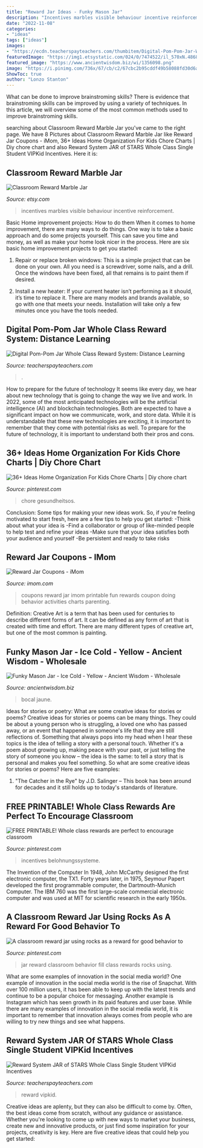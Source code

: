 ```yaml
---
title: "Reward Jar Ideas - Funky Mason Jar"
description: "Incentives marbles visible behaviour incentive reinforcement"
date: "2022-11-08"
categories:
- "ideas"
tags: ["ideas"]
images:
- "https://ecdn.teacherspayteachers.com/thumbitem/Digital-Pom-Pom-Jar-Whole-Class-Reward-System-Distance-Learning-5960662-1605982105/original-5960662-3.jpg"
featuredImage: "https://img1.etsystatic.com/024/0/7474522/il_570xN.486871967_k6zm.jpg"
featured_image: "https://www.ancientwisdom.biz/wi/1356098.png"
image: "https://i.pinimg.com/736x/67/cb/c2/67cbc2b95cddf49b58088fd30d6a7524.jpg"
ShowToc: true
author: "Lonzo Stanton"
---
```



What can be done to improve brainstroming skills?
There is evidence that brainstroming skills can be improved by using a variety of techniques. In this article, we will overview some of the most common methods used to improve brainstroming skills.

	

		
searching about Classroom Reward Marble Jar you've came to the right page. We have 8 Pictures about Classroom Reward Marble Jar like Reward Jar Coupons - iMom, 36+ Ideas Home Organization For Kids Chore Charts | Diy chore chart and also Reward System JAR of STARS Whole Class Single Student VIPKid Incentives. Here it is:
		
    
## Classroom Reward Marble Jar

<img loading=lazy src="https://img1.etsystatic.com/024/0/7474522/il_570xN.486871967_k6zm.jpg" onerror="this.onerror=null;this.src='https://tse1.mm.bing.net/th?id=OIP.0sRtMy9X0BWBTVwjSheGmwHaJ7&amp;pid=15.1';" alt="Classroom Reward Marble Jar">

_Source: etsy.com_

>incentives marbles visible behaviour incentive reinforcement. 

	

Basic Home improvement projects: How to do them
When it comes to home improvement, there are many ways to do things. One way is to take a basic approach and do some projects yourself. This can save you time and money, as well as make your home look nicer in the process. Here are six basic home improvement projects to get you started:
1) Repair or replace broken windows: This is a simple project that can be done on your own. All you need is a screwdriver, some nails, and a drill. Once the windows have been fixed, all that remains is to paint them if desired.

2) Install a new heater: If your current heater isn’t performing as it should, it’s time to replace it. There are many models and brands available, so go with one that meets your needs. Installation will take only a few minutes once you have the tools needed.

    
## Digital Pom-Pom Jar Whole Class Reward System: Distance Learning

<img loading=lazy src="https://ecdn.teacherspayteachers.com/thumbitem/Digital-Pom-Pom-Jar-Whole-Class-Reward-System-Distance-Learning-5960662-1605982105/original-5960662-3.jpg" onerror="this.onerror=null;this.src='https://tse4.mm.bing.net/th?id=OIP.WGYNvfKn9s9SMESYU9UaTwAAAA&amp;pid=15.1';" alt="Digital Pom-Pom Jar Whole Class Reward System: Distance Learning">

_Source: teacherspayteachers.com_

>. 

	

How to prepare for the future of technology
It seems like every day, we hear about new technology that is going to change the way we live and work. In 2022, some of the most anticipated technologies will be the artificial intelligence (AI) and blockchain technologies. Both are expected to have a significant impact on how we communicate, work, and store data. While it is understandable that these new technologies are exciting, it is important to remember that they come with potential risks as well. To prepare for the future of technology, it is important to understand both their pros and cons.

    
## 36+ Ideas Home Organization For Kids Chore Charts | Diy Chore Chart

<img loading=lazy src="https://i.pinimg.com/originals/ec/fe/e4/ecfee462a98474b12e13c1783efa7d1b.jpg" onerror="this.onerror=null;this.src='https://tse4.mm.bing.net/th?id=OIP.9MTkGel4BflAdD6RLkrFMgAAAA&amp;pid=15.1';" alt="36+ Ideas Home Organization For Kids Chore Charts | Diy chore chart">

_Source: pinterest.com_

>chore gesundheitsos. 

	

Conclusion: Some tips for making your new ideas work.
So, if you're feeling motivated to start fresh, here are a few tips to help you get started: 
-Think about what your idea is 
-Find a collaborator or group of like-minded people to help test and refine your ideas 
-Make sure that your idea satisfies both your audience and yourself 
-Be persistent and ready to take risks

    
## Reward Jar Coupons - IMom

<img loading=lazy src="http://www.imom.com/wp-content/uploads/2014/06/imom_reward_jar_coupons_color-1.jpg" onerror="this.onerror=null;this.src='https://tse2.mm.bing.net/th?id=OIP.VYPxfNWkv8icyx6BgYJvmgHaHa&amp;pid=15.1';" alt="Reward Jar Coupons - iMom">

_Source: imom.com_

>coupons reward jar imom printable fun rewards coupon doing behavior activities charts parenting. 

	

Definition:
Creative Art is a term that has been used for centuries to describe different forms of art. It can be defined as any form of art that is created with time and effort. There are many different types of creative art, but one of the most common is painting.

    
## Funky Mason Jar - Ice Cold - Yellow - Ancient Wisdom - Wholesale

<img loading=lazy src="https://www.ancientwisdom.biz/wi/1356098.png" onerror="this.onerror=null;this.src='https://tse2.mm.bing.net/th?id=OIP.2I9ptnr0wSEMwtjCjJg-hAHaHa&amp;pid=15.1';" alt="Funky Mason Jar - Ice Cold - Yellow - Ancient Wisdom - Wholesale">

_Source: ancientwisdom.biz_

>bocal jaune. 

	

Ideas for stories or poetry: What are some creative ideas for stories or poems?
Creative ideas for stories or poems can be many things. They could be about a young person who is struggling, a loved one who has passed away, or an event that happened in someone's life that they are still reflections of. Something that always pops into my head when I hear these topics is the idea of telling a story with a personal touch. Whether it's a poem about growing up, making peace with your past, or just telling the story of someone you know – the idea is the same: to tell a story that is personal and makes you feel something. So what are some creative ideas for stories or poems? Here are five examples: 
1. "The Catcher in the Rye" by J.D. Salinger – This book has been around for decades and it still holds up to today's standards of literature.

    
## FREE PRINTABLE! Whole Class Rewards Are Perfect To Encourage Classroom

<img loading=lazy src="https://i.pinimg.com/736x/67/cb/c2/67cbc2b95cddf49b58088fd30d6a7524.jpg" onerror="this.onerror=null;this.src='https://tse2.mm.bing.net/th?id=OIP.cr7DOtpxlDVcme-SoAwD8wHaP7&amp;pid=15.1';" alt="FREE PRINTABLE! Whole class rewards are perfect to encourage classroom">

_Source: pinterest.com_

>incentives belohnungssysteme. 

	

The Invention of the Computer
In 1948, John McCarthy designed the first electronic computer, the TX1. Forty years later, in 1975, Seymour Papert developed the first programmable computer, the Dartmouth-Munich Computer. The IBM 760 was the first large-scale commercial electronic computer and was used at MIT for scientific research in the early 1950s.

    
## A Classroom Reward Jar Using Rocks As A Reward For Good Behavior To

<img loading=lazy src="https://i.pinimg.com/originals/25/ee/26/25ee261852a438d7e5912d3a79a581aa.jpg" onerror="this.onerror=null;this.src='https://tse2.mm.bing.net/th?id=OIP.YXR0j1bx_S_UoefUb8jRyAHaJ4&amp;pid=15.1';" alt="A classroom reward jar using rocks as a reward for good behavior to">

_Source: pinterest.com_

>jar reward classroom behavior fill class rewards rocks using. 

	

What are some examples of innovation in the social media world?
One example of innovation in the social media world is the rise of Snapchat. With over 100 million users, it has been able to keep up with the latest trends and continue to be a popular choice for messaging. Another example is Instagram which has seen growth in its paid features and user base. While there are many examples of innovation in the social media world, it is important to remember that innovation always comes from people who are willing to try new things and see what happens.

    
## Reward System JAR Of STARS Whole Class Single Student VIPKid Incentives

<img loading=lazy src="https://ecdn.teacherspayteachers.com/thumbitem/Reward-System-JAR-of-STARS-Whole-Class-Single-Student-VIPKid-Incentives-5152838-1611592617/original-5152838-2.jpg" onerror="this.onerror=null;this.src='https://tse2.mm.bing.net/th?id=OIP.GTkneSCksS97NwWip1k_aAAAAA&amp;pid=15.1';" alt="Reward System JAR of STARS Whole Class Single Student VIPKid Incentives">

_Source: teacherspayteachers.com_

>reward vipkid. 

	

Creative ideas are aplenty, but they can also be difficult to come by. Often, the best ideas come from scratch, without any guidance or assistance. Whether you're looking to come up with new ways to market your business, create new and innovative products, or just find some inspiration for your projects, creativity is key. Here are five creative ideas that could help you get started: 

